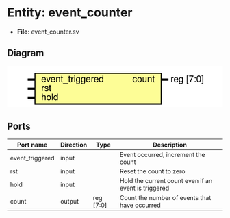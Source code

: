 # Entity: event_counter 

- **File**: event_counter.sv
## Diagram

![Diagram](event_counter.svg "Diagram")
## Ports

| Port name       | Direction | Type      | Description                                          |
| --------------- | --------- | --------- | ---------------------------------------------------- |
| event_triggered | input     |           | Event occurred, increment the count                  |
| rst             | input     |           | Reset the count to zero                              |
| hold            | input     |           | Hold the current count even if an event is triggered |
| count           | output    | reg [7:0] | Count the number of events that have occurred        |
